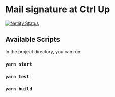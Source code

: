 # Mail signature at Ctrl Up

[![Netlify Status](https://api.netlify.com/api/v1/badges/53016a57-dffd-4788-b14c-afc64af7969d/deploy-status)](https://app.netlify.com/sites/vibrant-brahmagupta-abe80c/deploys)

## Available Scripts

In the project directory, you can run:

### `yarn start`

### `yarn test`

### `yarn build`
